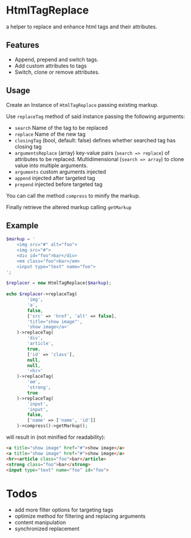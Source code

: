 # HtmlTagReplace

a helper to replace and enhance html tags and their attributes.

## Features

* Append, prepend and switch tags.
* Add custom attributes to tags
* Switch, clone or remove attributes.

## Usage

Create an Instance of `HtmlTagReplace` passing existing markup.

Use `replaceTag` method of said instance passing the following arguments:

* `search` Name of the tag to be replaced
* `replace` Name of the new tag
* `closingTag` (bool, default: false) defines whether searched tag has closing tag
* `argumentsReplace` (array) key-value pairs (`search => replace`) of attributes to be replaced. Multidimensional (`search => array`) to clone value into multiple arguments.
* `arguments` custom arguments injected
* `append` injected after targeted tag
* `prepend` injected before targeted tag

You can call the method `compress` to minify the markup.

Finally retrieve the altered markup calling `getMarkup`

## Example

```php
$markup = '
    <img src="#" alt="foo">
    <img src="#">
    <div id="foo">bar</div>
    <em class="foo">bar</em>
    <input type="text" name="foo">
';
  
$replacer = new HtmlTagReplace($markup);
  
echo $replacer->replaceTag(
        'img',
        'a',
        false,
        ['src' => 'href', 'alt' => false],
        'title="show image"',
        'show image</a>'
    )->replaceTag(
        'div',
        'article',
        true,
        ['id' => 'class'],
        null,
        null,
        '<hr>'
    )->replaceTag(
        'em',
        'strong',
        true
    )->replaceTag(
        'input',
        'input',
        false,
        ['name' => ['name', 'id']]
    )->compress()->getMarkup();
```

will result in (not minified for readability):

```html
<a title="show image" href="#">show image</a>
<a title="show image" href="#">show image</a>
<hr><article class="foo">bar</article>
<strong class="foo">bar</strong>
<input type="text" name="foo" id="foo">
```

# Todos

* add more filter options for targeting tags
* optimize method for filtering and replacing arguments
* content manipulation
* synchronized replacement